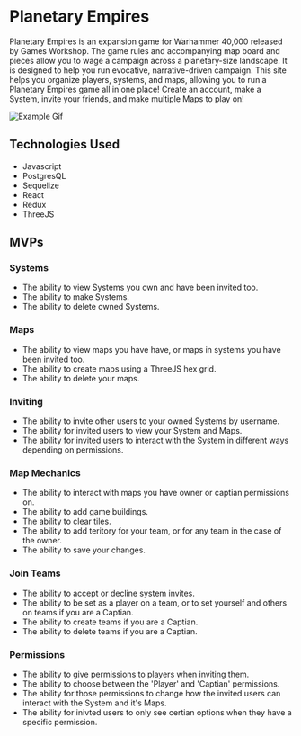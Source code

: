 # Planetary Empires

Planetary Empires is an expansion game for Warhammer 40,000 released by Games Workshop. The game rules and accompanying map board and pieces allow you to wage a campaign across a planetary-size landscape. It is designed to help you run evocative, narrative-driven campaign. This site helps you organize players, systems, and maps, allowing you to run a Planetary Empires game all in one place! Create an account, make a System, invite your friends, and make multiple Maps to play on!

![Example Gif](./frontend/src/images/example.gif)

## Technologies Used

- Javascript
- PostgresQL
- Sequelize
- React
- Redux
- ThreeJS

## MVPs

### Systems
- The ability to view Systems you own and have been invited too.
- The ability to make Systems.
- The ability to delete owned Systems.

### Maps
- The ability to view maps you have have, or maps in systems you have been invited too.
- The ability to create maps using a ThreeJS hex grid.
- The ability to delete your maps.

### Inviting
- The ability to invite other users to your owned Systems by username.
- The ability for invited users to view your System and Maps.
- The ability for invited users to interact with the System in different ways depending on permissions.

### Map Mechanics
- The ability to interact with maps you have owner or captian permissions on.
- The ability to add game buildings.
- The ability to clear tiles.
- The ability to add teritory for your team, or for any team in the case of the owner.
- The ability to save your changes.

### Join Teams
- The ability to accept or decline system invites.
- The ability to be set as a player on a team, or to set yourself and others on teams if you are a Captian.
- The ability to create teams if you are a Captian.
- The ability to delete teams if you are a Captian.

### Permissions
- The ability to give permissions to players when inviting them.
- The ability to choose between the 'Player' and 'Captian' permissions.
- The ability for those permissions to change how the invited users can interact with the System and it's Maps.
- The ability for inivted users to only see certian options when they have a specific permission.

